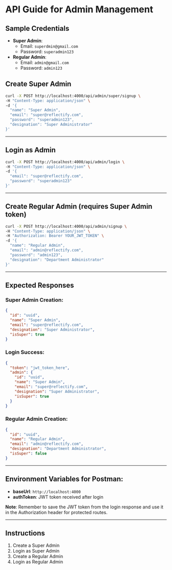 # API Guide for Admin Management

## Sample Credentials
- **Super Admin**:
  - Email: `superdmin@gmail.com`
  - Password: `superadmin123`
- **Regular Admin**:
  - Email: `admin@gmail.com`
  - Password: `admin123`

## Create Super Admin
```bash
curl -X POST http://localhost:4000/api/admin/super/signup \
-H "Content-Type: application/json" \
-d '{
  "name": "Super Admin",
  "email": "super@reflectify.com",
  "password": "superadmin123",
  "designation": "Super Administrator"
}'
```


---

## Login as Admin
```bash
curl -X POST http://localhost:4000/api/admin/login \
-H "Content-Type: application/json" \
-d '{
  "email": "super@reflectify.com",
  "password": "superadmin123"
}'
```

---

## Create Regular Admin (requires Super Admin token)
```bash
curl -X POST http://localhost:4000/api/admin/signup \
-H "Content-Type: application/json" \
-H "Authorization: Bearer YOUR_JWT_TOKEN" \
-d '{
  "name": "Regular Admin",
  "email": "admin@reflectify.com",
  "password": "admin123",
  "designation": "Department Administrator"
}'
```


---

## Expected Responses

### Super Admin Creation:
```json
{
  "id": "uuid",
  "name": "Super Admin",
  "email": "super@reflectify.com",
  "designation": "Super Administrator",
  "isSuper": true
}
```


### Login Success:
```json
{
  "token": "jwt_token_here",
  "admin": {
    "id": "uuid",
    "name": "Super Admin",
    "email": "super@reflectify.com",
    "designation": "Super Administrator",
    "isSuper": true
  }
}
```


### Regular Admin Creation:
```json
{
  "id": "uuid",
  "name": "Regular Admin",
  "email": "admin@reflectify.com",
  "designation": "Department Administrator",
  "isSuper": false
}
```


---

## Environment Variables for Postman:

- **baseUrl**: `http://localhost:4000`
- **authToken**: JWT token received after login

**Note**: Remember to save the JWT token from the login response and use it in the Authorization header for protected routes.

---
## Instructions 
1. Create a Super Admin
2. Login as Super Admin
3. Create a Regular Admin
4. Login as Regular Admin